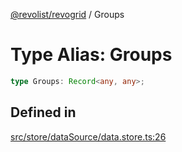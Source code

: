 [@revolist/revogrid](README.md) / Groups

# Type Alias: Groups

```ts
type Groups: Record<any, any>;
```

## Defined in

[src/store/dataSource/data.store.ts:26](https://github.com/revolist/revogrid/blob/fc07fa1dfd1d2d56902bfb887503d551faf5878d/src/store/dataSource/data.store.ts#L26)
